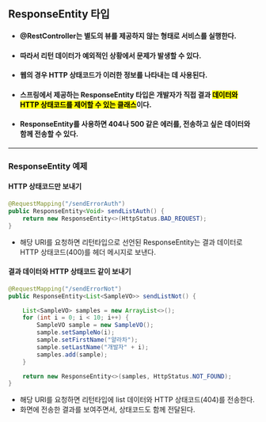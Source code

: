 ## ResponseEntity 타입

- #### @RestController는 별도의 뷰를 제공하지 않는 형태로 서비스를 실행한다.
- #### 따라서 리턴 데이터가 예외적인 상황에서 문제가 발생할 수 있다.
- #### 웹의 경우 HTTP 상태코드가 이러한 정보를 나타내는 데 사용된다.
- #### 스프링에서 제공하는 ResponseEntity 타입은 개발자가 직접 결과 <mark>데이터와 HTTP 상태코드를 제어할 수 있는 클래스</mark>이다.
- #### ResponseEntity를 사용하면 404나 500 같은 에러를, 전송하고 싶은 데이터와 함께 전송할 수 있다.

---

### ResponseEntity 예제

#### HTTP 상태코드만 보내기

```java
@RequestMapping("/sendErrorAuth")
public ResponseEntity<Void> sendListAuth() {
    return new ResponseEntity<>(HttpStatus.BAD_REQUEST);
}
```

- 해당 URI를 요청하면 리턴타입으로 선언된 ResponseEntity는 결과 데이터로 HTTP 상태코드(400)를 헤더 메시지로 보낸다.

#### 결과 데이터와 HTTP 상태코드 같이 보내기

```java
@RequestMapping("/sendErrorNot")
public ResponseEntity<List<SampleVO>> sendListNot() {

    List<SampleVO> samples = new ArrayList<>();
    for (int i = 0; i < 10; i++) {
        SampleVO sample = new SampleVO();
        sample.setSampleNo(i);
        sample.setFirstName("얄라차");
        sample.setLastName("개발자" + i);
        samples.add(sample);
    }

    return new ResponseEntity<>(samples, HttpStatus.NOT_FOUND);
}
```

- 해당 URI를 요청하면 리턴타입에 list 데이터와 HTTP 상태코드(404)를 전송한다.
- 화면에 전송한 결과를 보여주면서, 상태코드도 함께 전달된다.